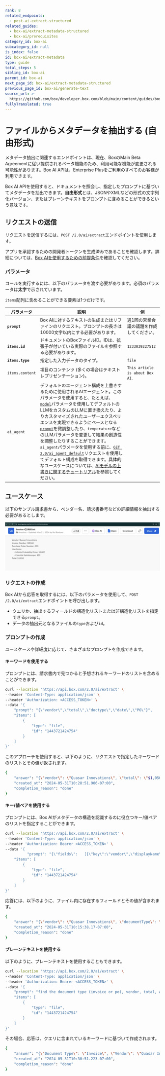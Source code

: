```yaml
---
rank: 8
related_endpoints:
  - post-ai-extract-structured
related_guides:
  - box-ai/extract-metadata-structured
  - box-ai/prerequisites
category_id: box-ai
subcategory_id: null
is_index: false
id: box-ai/extract-metadata
type: guide
total_steps: 5
sibling_id: box-ai
parent_id: box-ai
next_page_id: box-ai/extract-metadata-structured
previous_page_id: box-ai/generate-text
source_url: >-
  https://github.com/box/developer.box.com/blob/main/content/guides/box-ai/extract-metadata.md
fullyTranslated: true
---
```

# ファイルからメタデータを抽出する (自由形式)

<Message type="notice">

メタデータ抽出に関連するエンドポイントは、現在、BoxのMain Beta Agreementに従い提供されるベータ機能のため、利用可能な機能が変更される可能性があります。Box AI APIは、Enterprise Plusをご利用のすべてのお客様が利用できます。

</Message>

Box AI APIを使用すると、ドキュメントを照会し、指定したプロンプトに基づいてメタデータを抽出できます。**自由形式**とは、JSONやXMLなどの形式の文字列化バージョン、またはプレーンテキストをプロンプトに含めることができるという意味です。

## リクエストの送信

リクエストを送信するには、`POST /2.0/ai/extract`エンドポイントを使用します。

アプリを承認するための開発者トークンを生成済みであることを確認します。詳細については、[Box AIを使用するための前提条件][prereq]を確認してください。

<Samples id="post_ai_extract">

</Samples>

### パラメータ

コールを実行するには、以下のパラメータを渡す必要があります。必須のパラメータは**太字**で示されています。

<Message type="notice">

`items`配列に含めることができる要素は1つだけです。

</Message>

| パラメータ            | 説明                                                                                                                                                                                                                                                                                                                                                                                        | 例                               |
| ---------------- | ----------------------------------------------------------------------------------------------------------------------------------------------------------------------------------------------------------------------------------------------------------------------------------------------------------------------------------------------------------------------------------------- | ------------------------------- |
| **`prompt`**     | Box AIに対するテキストの生成またはリファインのリクエスト。プロンプトの長さは10000文字以内にする必要があります。                                                                                                                                                                                                                                                                                                                             | 週1回の営業会議の議題を作成してください。           |
| **`items.id`**   | ドキュメントのBoxファイルID。IDは、拡張子が付いている実際のファイルを参照する必要があります。                                                                                                                                                                                                                                                                                                                                        | `1233039227512`                 |
| **`items.type`** | 指定した入力データのタイプ。                                                                                                                                                                                                                                                                                                                                                                            | `file`                          |
| `items.content`  | 項目のコンテンツ (多くの場合はテキストレプリゼンテーション)。                                                                                                                                                                                                                                                                                                                                                          | `This article is about Box AI`. |
| `ai_agent`       | デフォルトのエージェント構成を上書きするために使用されるAIエージェント。このパラメータを使用すると、たとえば、[`model`][model-param]パラメータを使用してデフォルトのLLMをカスタムのLLMに置き換えたり、よりカスタマイズされたユーザーエクスペリエンスを実現できるようにベースとなる[`prompt`][prompt-param]を微調整したり、`temperature`などのLLMパラメータを変更して結果の創造性を調整したりすることができます。`ai_agent`パラメータを使用する前に、[`GET 2.0/ai_agent_default`][agent]リクエストを使用してデフォルト構成を取得できます。具体的なユースケースについては、[AIモデルの上書きに関するチュートリアル][overrides]を参照してください。 |                                 |

## ユースケース

以下のサンプル請求書から、ベンダー名、請求書番号などの詳細情報を抽出する必要があるとします。

![サンプル請求書](./images/sample-invoice.png)

### リクエストの作成

Box AIから応答を取得するには、以下のパラメータを使用して、`POST /2.0/ai/extract`エンドポイントを呼び出します。

* クエリか、抽出するフィールドの構造化リストまたは非構造化リストを指定できる`prompt`。
* データの抽出元となるファイルの`type`および`id`。

### プロンプトの作成

ユースケースや詳細度に応じて、さまざまなプロンプトを作成できます。

#### キーワードを使用する

プロンプトには、請求書内で見つかると予想されるキーワードのリストを含めることができます。

```bash
curl --location 'https://api.box.com/2.0/ai/extract' \
--header 'Content-Type: application/json' \
--header 'Authorization: <ACCESS_TOKEN>' \
--data '{
    "prompt": "{\"vendor\",\"total\",\"doctype\",\"date\",\"PO\"}",
    "items": [
        {
            "type": "file",
            "id": "1443721424754"
        }
    ]
}'

```

このアプローチを使用すると、以下のように、リクエストで指定したキーワードのリストとその値が返されます。

```bash
{
    "answer": "{\"vendor\": \"Quasar Innovations\", \"total\": \"$1,050\", \"doctype\": \"Invoice\", \"PO\": \"003\"}",
    "created_at": "2024-05-31T10:28:51.906-07:00",
    "completion_reason": "done"
}

```

#### キー/値ペアを使用する

プロンプトには、Box AIがメタデータの構造を認識するのに役立つキー/値ペアのリストを指定することができます。

```bash
curl --location 'https://api.box.com/2.0/ai/extract' \
--header 'Content-Type: application/json' \
--header 'Authorization: Bearer <ACCESS_TOKEN>' \
--data '{
          "prompt": "{\"fields\":   [{\"key\":\"vendor\",\"displayName\":\"Vendor\",\"type\":\"string\",\"description\":\ "Vendorname\"},{\"key\":\"documentType\",\"displayName\":\"Type\",\"type\":\"string\",\"description\":\"\"}]}",
    "items": [
        {
            "type": "file",
            "id": "1443721424754"
        }
    ]
}'

```

応答には、以下のように、ファイル内に存在するフィールドとその値が含まれます。

```bash
{
    "answer": "{\"vendor\": \"Quasar Innovations\", \"documentType\": \"Invoice\"}",
    "created_at": "2024-05-31T10:15:38.17-07:00",
    "completion_reason": "done"
}

```

#### プレーンテキストを使用する

以下のように、プレーンテキストを使用することもできます。

```bash
curl --location 'https://api.box.com/2.0/ai/extract' \
--header 'Content-Type: application/json' \
--header 'Authorization: Bearer <ACCESS_TOKEN>' \
--data '{
    "prompt": "find the document type (invoice or po), vendor, total, and po number",
    "items": [
        {
            "type": "file",
            "id": "1443721424754"
        }
    ]
}'

```

その場合、応答は、クエリに含まれているキーワードに基づいて作成されます。

```bash
{
    "answer": "{\"Document Type\": \"Invoice\", \"Vendor\": \"Quasar Innovations\", \"Total\": \"$1,050\", \"PO Number\": \"003\"}",
    "created_at": "2024-05-31T10:30:51.223-07:00",
    "completion_reason": "done"
}

```

[prereq]: g://box-ai/prerequisites

[agent]: e://get_ai_agent_default

[model-param]: r://ai_agent_text_gen#param_basic_gen_model

[prompt-param]: r://ai_agent_text_gen#param_basic_gen_prompt_template

[overrides]: g://box-ai/ai-agents/overrides-tutorial
